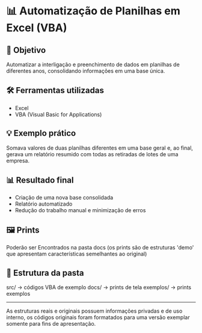 # 📊 Automatização de Planilhas em Excel (VBA)

## 📌 Objetivo
Automatizar a interligação e preenchimento de dados em planilhas de diferentes anos, consolidando informações em uma base única.

## 🛠 Ferramentas utilizadas
- Excel
- VBA (Visual Basic for Applications)

## 💡 Exemplo prático
Somava valores de duas planilhas diferentes em uma base geral e, ao final, gerava um relatório resumido com todas as retiradas de lotes de uma empresa.

## 📊 Resultado final
- Criação de uma nova base consolidada
- Relatório automatizado
- Redução do trabalho manual e minimização de erros

## 🖼 Prints
Poderão ser Encontrados na pasta docs (os prints são de estruturas 'demo' que apresentam características semelhantes ao original)

## 📂 Estrutura da pasta
src/ → códigos VBA de exemplo
docs/ → prints de tela
exemplos/ → prints exemplos

---

As estruturas reais e originais possuem informações privadas e de uso interno, os códigos originais foram formatados para uma versão exemplar somente para fins de apresentação.

